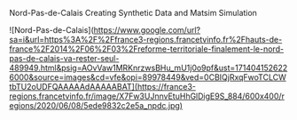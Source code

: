 Nord-Pas-de-Calais Creating Synthetic Data and Matsim Simulation

![Nord-Pas-de-Calais](https://www.google.com/url?sa=i&url=https%3A%2F%2Ffrance3-regions.francetvinfo.fr%2Fhauts-de-france%2F2014%2F06%2F03%2Freforme-territoriale-finalement-le-nord-pas-de-calais-va-rester-seul-489949.html&psig=AOvVaw1MRKnrzwsBHu_mU1j0o9pf&ust=1714041526226000&source=images&cd=vfe&opi=89978449&ved=0CBIQjRxqFwoTCLCWtbTU2oUDFQAAAAAdAAAAABAT](https://france3-regions.francetvinfo.fr/image/X7Fw3UJnnvEtuHhGlDigE9S_884/600x400/regions/2020/06/08/5ede9832c2e5a_npdc.jpg)
